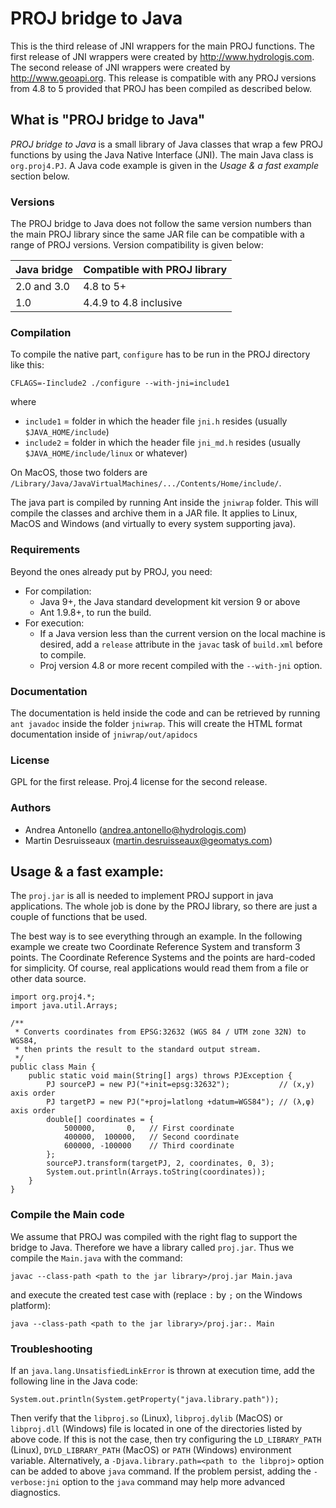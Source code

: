 # PROJ bridge to Java

This is the third release of JNI wrappers for the main PROJ functions.
The first release of JNI wrappers were created by http://www.hydrologis.com.
The second release of JNI wrappers were created by http://www.geoapi.org.
This release is compatible with any PROJ versions from 4.8 to 5
provided that PROJ has been compiled as described below.



## What is "PROJ bridge to Java"

_PROJ bridge to Java_ is a small library of Java classes that wrap a few PROJ functions
by using the Java Native Interface (JNI). The main Java class is `org.proj4.PJ`.
A Java code example is given in the _Usage & a fast example_ section below.



### Versions

The PROJ bridge to Java does not follow the same version numbers than the main PROJ library
since the same JAR file can be compatible with a range of PROJ versions.
Version compatibility is given below:


Java bridge | Compatible with PROJ library
----------- | ----------------------------
2.0 and 3.0 | 4.8 to 5+
1.0         | 4.4.9 to 4.8 inclusive



### Compilation

To compile the native part, `configure` has to be run in the PROJ directory like this:

    CFLAGS=-Iinclude2 ./configure --with-jni=include1

where

* `include1` = folder in which the header file `jni.h` resides (usually `$JAVA_HOME/include`)
* `include2` = folder in which the header file `jni_md.h` resides (usually `$JAVA_HOME/include/linux` or whatever)

On MacOS, those two folders are `/Library/Java/JavaVirtualMachines/.../Contents/Home/include/`.


The java part is compiled by running Ant inside the `jniwrap` folder.
This will compile the classes and archive them in a JAR file.
It applies to Linux, MacOS and Windows (and virtually to every system supporting java).



### Requirements

Beyond the ones already put by PROJ, you need:

* For compilation:
  * Java 9+, the Java standard development kit version 9 or above
  * Ant 1.9.8+, to run the build.
* For execution:
  * If a Java version less than the current version on the local machine is desired,
    add a `release` attribute in the `javac` task of `build.xml` before to compile.
  * Proj version 4.8 or more recent compiled with the `--with-jni` option.



### Documentation

The documentation is held inside the code and can be retrieved by running
`ant javadoc` inside the folder `jniwrap`. This will create the HTML format
documentation inside of `jniwrap/out/apidocs`



### License

GPL for the first release.
Proj.4 license for the second release.



### Authors

* Andrea Antonello (andrea.antonello@hydrologis.com)
* Martin Desruisseaux (martin.desruisseaux@geomatys.com)



## Usage & a fast example:

The `proj.jar` is all is needed to implement PROJ support in java applications.
The whole job is done by the PROJ library, so there are just a couple of functions that be used.

The best way is to see everything through an example.
In the following example we create two Coordinate Reference System and transform 3 points.
The Coordinate Reference Systems and the points are hard-coded for simplicity.
Of course, real applications would read them from a file or other data source.

    import org.proj4.*;
    import java.util.Arrays;

    /**
     * Converts coordinates from EPSG:32632 (WGS 84 / UTM zone 32N) to WGS84,
     * then prints the result to the standard output stream.
     */
    public class Main {
        public static void main(String[] args) throws PJException {
            PJ sourcePJ = new PJ("+init=epsg:32632");           // (x,y) axis order
            PJ targetPJ = new PJ("+proj=latlong +datum=WGS84"); // (λ,φ) axis order
            double[] coordinates = {
                500000,       0,   // First coordinate
                400000,  100000,   // Second coordinate
                600000, -100000    // Third coordinate
            };
            sourcePJ.transform(targetPJ, 2, coordinates, 0, 3);
            System.out.println(Arrays.toString(coordinates));
        }
    }



### Compile the Main code

We assume that PROJ was compiled with the right flag to support the bridge to Java.
Therefore we have a library called `proj.jar`.
Thus we compile the `Main.java` with the command:

    javac --class-path <path to the jar library>/proj.jar Main.java

and execute the created test case with (replace `:` by `;` on the Windows platform):

    java --class-path <path to the jar library>/proj.jar:. Main



### Troubleshooting

If an `java.lang.UnsatisfiedLinkError` is thrown at execution time, add the following line in the Java code:

    System.out.println(System.getProperty("java.library.path"));

Then verify that the `libproj.so` (Linux), `libproj.dylib` (MacOS) or `libproj.dll` (Windows) file is located
in one of the directories listed by above code. If this is not the case, then try configuring the
`LD_LIBRARY_PATH` (Linux), `DYLD_LIBRARY_PATH` (MacOS) or `PATH` (Windows) environment variable.
Alternatively, a `-Djava.library.path=<path to the libproj>` option can be added to above `java` command.
If the problem persist, adding the `-verbose:jni` option to the `java` command may help more advanced diagnostics.
